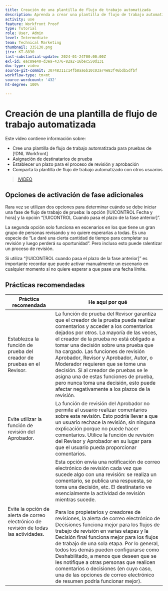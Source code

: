 ```yaml
---
title: Creación de una plantilla de flujo de trabajo automatizada
description: Aprenda a crear una plantilla de flujo de trabajo automatizada asignando destinatarios de revisión y estableciendo plazos de revisión. A continuación, comparta la plantilla con otros usuarios.
activity: use
feature: Workfront Proof
type: Tutorial
role: User, Admin
level: Intermediate
team: Technical Marketing
thumbnail: 335130.png
jira: KT-8830
last-substantial-update: 2024-01-24T00:00:00Z
exl-id: eac89e40-d3ea-4376-82a2-16bec550d131
doc-type: video
source-git-commit: 30748311c14fb8aa6b10c03a74e83f46bdb5dfbf
workflow-type: tm+mt
source-wordcount: '432'
ht-degree: 100%

---
```


# Creación de una plantilla de flujo de trabajo automatizada

Este vídeo contiene información sobre:

* Cree una plantilla de flujo de trabajo automatizada para pruebas de [!DNL  Workfront]
* Asignación de destinatarios de prueba
* Establecer un plazo para el proceso de revisión y aprobación
* Comparta la plantilla de flujo de trabajo automatizado con otros usuarios

>[!VIDEO](https://video.tv.adobe.com/v/335130/?quality=12&learn=on)

## Opciones de activación de fase adicionales

Rara vez se utilizan dos opciones para determinar cuándo se debe iniciar una fase de flujo de trabajo de prueba: la opción [!UICONTROL Fecha y hora] y la opción “[!UICONTROL Cuando pasa el plazo de la fase anterior]”.

La segunda opción solo funciona en escenarios en los que tiene un gran grupo de personas revisando y no quiere esperarlas a todas. Es una especie de “Le daré una cierta cantidad de tiempo para completar su revisión y luego perderá su oportunidad”. Pero incluso esto puede ralentizar un proceso de revisión.

Si utiliza “[!UICONTROL cuando pasa el plazo de la fase anterior]” es importante recordar que puede activar manualmente un escenario en cualquier momento si no quiere esperar a que pase una fecha límite.

## Prácticas recomendadas

| Práctica recomendada | He aquí por qué |
|---|---|
| Establezca la función de prueba del creador de pruebas en el Revisor. | La función de prueba del Revisor garantiza que el creador de la prueba pueda realizar comentarios y acceder a los comentarios dejados por otros. La mayoría de las veces, el creador de la prueba no está obligado a tomar una decisión sobre una prueba que ha cargado. Las funciones de revisión Aprobador, Revisor y Aprobador, Autor, o Moderador requieren que se tome una decisión. Si al creador de pruebas se le asigna una de estas funciones de prueba, pero nunca toma una decisión, esto puede afectar negativamente a los plazos de la revisión. |
| Evite utilizar la función de revisión del Aprobador. | La función de revisión del Aprobador no permite al usuario realizar comentarios sobre esta revisión. Esto podría llevar a que un usuario rechace la revisión, sin ninguna explicación porque no puede hacer comentarios. Utilice la función de revisión del Revisor y Aprobador en su lugar para que el usuario pueda proporcionar comentarios. |
| Evite la opción de alerta de correo electrónico de revisión de todas las actividades. | Esta opción envía una notificación de correo electrónico de revisión cada vez que sucede algo con una revisión: se realiza un comentario, se publica una respuesta, se toma una decisión, etc. El destinatario ve esencialmente la actividad de revisión mientras sucede.<br><br>Para los propietarios y creadores de revisiones, la alerta de correo electrónico de Decisiones funciona mejor para los flujos de trabajo de revisión en varias etapas y la Decisión final funciona mejor para los flujos de trabajo de una sola etapa. Por lo general, todos los demás pueden configurarse como Deshabilitado, a menos que deseen que se les notifique a otras personas que realicen comentarios o decisiones (en cuyo caso, una de las opciones de correo electrónico de resumen podría funcionar mejor). |
